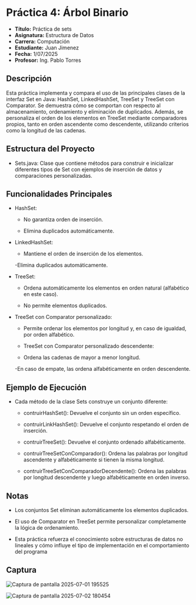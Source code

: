 # Práctica 4: Árbol Binario 

- **Título:** Práctica de sets
- **Asignatura:** Estructura de Datos  
- **Carrera:** Computación  
- **Estudiante:** Juan Jimenez  
- **Fecha:** 1/07/2025  
- **Profesor:** Ing. Pablo Torres  

## Descripción

Esta práctica implementa y compara el uso de las principales clases de la interfaz Set en Java: HashSet, LinkedHashSet, TreeSet y TreeSet con Comparator. Se demuestra cómo se comportan con respecto al almacenamiento, ordenamiento y eliminación de duplicados. Además, se personaliza el orden de los elementos en TreeSet mediante comparadores propios, tanto en orden ascendente como descendente, utilizando criterios como la longitud de las cadenas.

## Estructura del Proyecto

- Sets.java: Clase que contiene métodos para construir e inicializar diferentes tipos de Set con ejemplos de inserción de datos y comparaciones personalizadas.

## Funcionalidades Principales

- HashSet:

    - No garantiza orden de inserción.

    - Elimina duplicados automáticamente.

- LinkedHashSet:

    - Mantiene el orden de inserción de los elementos.

     -Elimina duplicados automáticamente.

- TreeSet:

    - Ordena automáticamente los elementos en orden natural (alfabético en este caso).

    - No permite elementos duplicados.

- TreeSet con Comparator personalizado:

    - Permite ordenar los elementos por longitud y, en caso de igualdad, por orden alfabético.

    - TreeSet con Comparator personalizado descendente:

    - Ordena las cadenas de mayor a menor longitud.

    -En caso de empate, las ordena alfabéticamente en orden descendente.

## Ejemplo de Ejecución

- Cada método de la clase Sets construye un conjunto diferente:

    - contruirHashSet(): Devuelve el conjunto sin un orden específico.

    - contruirLinkHashSet(): Devuelve el conjunto respetando el orden de inserción.

    - contruirTreeSet(): Devuelve el conjunto ordenado alfabéticamente.

    - contruirTreeSetConComparador(): Ordena las palabras por longitud ascendente y alfabéticamente si tienen la misma longitud.

    - contruirTreeSetConComparadorDecendente(): Ordena las palabras por longitud descendente y luego alfabéticamente en orden inverso.

## Notas
- Los conjuntos Set eliminan automáticamente los elementos duplicados.

- El uso de Comparator en TreeSet permite personalizar completamente la lógica de ordenamiento.

- Esta práctica refuerza el conocimiento sobre estructuras de datos no lineales y cómo influye el tipo de implementación en el comportamiento del programa

## Captura

![Captura de pantalla 2025-07-01 195525](https://github.com/user-attachments/assets/ae4980bb-9636-41bb-b77b-ca944ef87ec7)

![Captura de pantalla 2025-07-02 180454](https://github.com/user-attachments/assets/6a8cea48-d586-4f55-8482-cc3f80966d9c)


